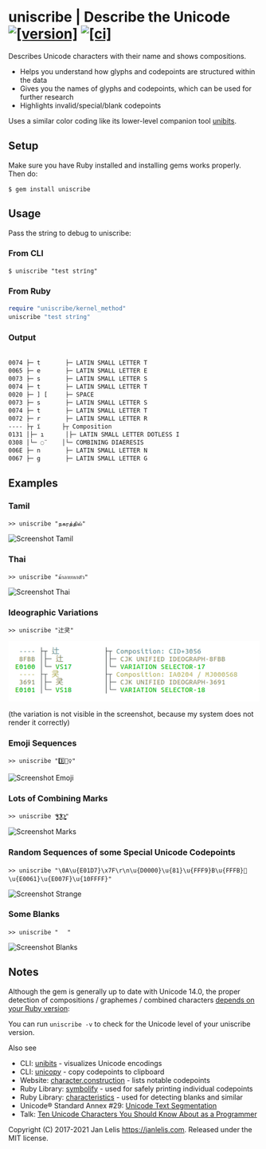 # uniscribe | Describe the Unicode [![[version]](https://badge.fury.io/rb/uniscribe.svg)](https://badge.fury.io/rb/uniscribe)  [![[ci]](https://github.com/janlelis/uniscribe/workflows/Test/badge.svg)](https://github.com/janlelis/uniscribe/actions?query=workflow%3ATest)

Describes Unicode characters with their name and shows compositions.

- Helps you understand how glyphs and codepoints are structured within the data
- Gives you the names of glyphs and codepoints, which can be used for further research
- Highlights invalid/special/blank codepoints

Uses a similar color coding like its lower-level companion tool [unibits](https://github.com/janlelis/unibits).

## Setup

Make sure you have Ruby installed and installing gems works properly. Then do:

```
$ gem install uniscribe
```

## Usage

Pass the string to debug to uniscribe:

### From CLI

```
$ uniscribe "test strı̈ng"
```

### From Ruby

```ruby
require "uniscribe/kernel_method"
uniscribe "test strı̈ng"
```

### Output

```

0074 ├─ t		├─ LATIN SMALL LETTER T
0065 ├─ e		├─ LATIN SMALL LETTER E
0073 ├─ s		├─ LATIN SMALL LETTER S
0074 ├─ t		├─ LATIN SMALL LETTER T
0020 ├─ ] [		├─ SPACE
0073 ├─ s		├─ LATIN SMALL LETTER S
0074 ├─ t		├─ LATIN SMALL LETTER T
0072 ├─ r		├─ LATIN SMALL LETTER R
---- ├┬ ı̈		├┬ Composition
0131 │├─ ı		│├─ LATIN SMALL LETTER DOTLESS I
0308 │└─ ◌̈		│└─ COMBINING DIAERESIS
006E ├─ n		├─ LATIN SMALL LETTER N
0067 ├─ g		├─ LATIN SMALL LETTER G

```

## Examples

### Tamil

`>> uniscribe "நகரத்தில்"`

![Screenshot Tamil](/screenshots/tamil.png?raw=true "Tamil")

### Thai

`>> uniscribe "ม้าลายหกตัว"`

![Screenshot Thai](/screenshots/thai.png?raw=true "Thai")

### Ideographic Variations

`>> uniscribe "辻󠄀㚑󠄁"`

![Screenshot Ideographic Variations](/screenshots/ideographic_variations.png?raw=true "Ideographic Variations")

(the variation is not visible in the screenshot, because my system does not render it correctly)

### Emoji Sequences

`>> uniscribe "3️⃣🤸‍♀"`

![Screenshot Emoji](/screenshots/emoji.png?raw=true "Emoji")

### Lots of Combining Marks

`>> uniscribe "̶̧̨̱̹̭̯ͧ̾ͬC̷̙̲̝͖ͭ̏ͥͮ͟Oͮ͏̮̪̝͍"`

![Screenshot Marks](/screenshots/marks.png?raw=true "Marks")

### Random Sequences of some Special Unicode Codepoints

`>> uniscribe "\0A\u{E01D7}\x7F\r\n\u{D0000}\u{81}\u{FFF9}B\u{FFFB}🏴\u{E0061}\u{E007F}\u{10FFFF}"`

![Screenshot Strange](/screenshots/strange.png?raw=true "Strange")

### Some Blanks

`>> uniscribe "­ᅠ ⁬﻿𝅸"`

![Screenshot Blanks](/screenshots/blanks.png?raw=true "Blanks")

## Notes

Although the gem is generally up to date with Unicode 14.0, the proper detection of compositions / graphemes / combined characters [depends on your Ruby version](https://idiosyncratic-ruby.com/73-unicode-version-mapping.html):

You can run `uniscribe -v` to check for the Unicode level of your uniscribe version.

Also see

- CLI: [unibits](https://github.com/janlelis/unibits) - visualizes Unicode encodings
- CLI: [unicopy](https://github.com/janlelis/unicopy) - copy codepoints to clipboard
- Website: [character.construction](https://character.construction) - lists notable codepoints
- Ruby Library: [symbolify](https://github.com/janlelis/symbolify) - used for safely printing individual codepoints
- Ruby Library: [characteristics](https://github.com/janlelis/characteristics) - used for detecting blanks and similar
- Unicode® Standard Annex #29: [Unicode Text Segmentation](https://unicode.org/reports/tr29/)
- Talk: [Ten Unicode Characters You Should Know About as a Programmer](https://www.youtube.com/watch?v=hlryzsdGtZo)

Copyright (C) 2017-2021 Jan Lelis <https://janlelis.com>. Released under the MIT license.
